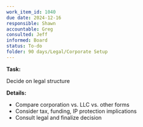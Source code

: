 ```yaml
---
work_item_id: 1040
due date: 2024-12-16
responsible: Shawn
accountable: Greg
consulted: Jeff
informed: Board
status: To-do
folder: 90 days/Legal/Corporate Setup
---
```


**Task:**

Decide on legal structure

**Details:**

- Compare corporation vs. LLC vs. other forms
- Consider tax, funding, IP protection implications
- Consult legal and finalize decision
